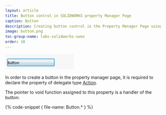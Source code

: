```yaml
---
layout: article
title: Button control in SOLIDWORKS property Manager Page
caption: Button
description: Creating button control in the Property Manager Page using SwEx.PMPage framework
image: button.png
toc-group-name: labs-solidworks-swex
order: 10
---
```

![Button control](button.png)

In order to create a button in the property manager page, it is required to declare the property of delegate type [Action](https://docs.microsoft.com/en-us/dotnet/api/system.action?view=netframework-4.8).

The pointer to void function assigned to this property is a handler of the button:

{% code-snippet { file-name: Button.* } %}
